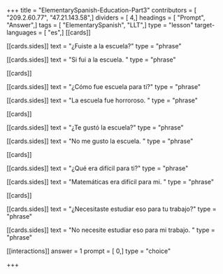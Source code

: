 +++
title = "ElementarySpanish-Education-Part3"
contributors = [ "209.2.60.77", "47.21.143.58",]
dividers = [ 4,]
headings = [ "Prompt", "Answer",]
tags = [ "ElementarySpanish", "LLT",]
type = "lesson"
target-languages = [ "es",]
[[cards]]

[[cards.sides]]
text = "¿Fuiste a la escuela?"
type = "phrase"

[[cards.sides]]
text = "Si fui a la escuela. "
type = "phrase"

[[cards]]

[[cards.sides]]
text = "¿Cómo fue escuela para ti?"
type = "phrase"

[[cards.sides]]
text = "La escuela fue horroroso. "
type = "phrase"

[[cards]]

[[cards.sides]]
text = "¿Te gustó la escuela?"
type = "phrase"

[[cards.sides]]
text = "No me gusto la escuela. "
type = "phrase"

[[cards]]

[[cards.sides]]
text = "¿Qué era difícil para ti?"
type = "phrase"

[[cards.sides]]
text = "Matemáticas era difícil para mi. "
type = "phrase"

[[cards]]

[[cards.sides]]
text = "¿Necesitaste estudiar eso para tu trabajo?"
type = "phrase"

[[cards.sides]]
text = "No necesite estudiar eso para mi trabajo. "
type = "phrase"

[[interactions]]
answer = 1
prompt = [ 0,]
type = "choice"

+++
